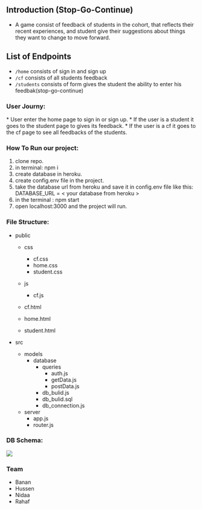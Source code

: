  ## Introduction (Stop-Go-Continue)
 
* A game consist of feedback of students in the cohort, that reflects their recent experiences, and student give their suggestions about things they want to change to move forward.


## List of Endpoints
* `/home` consists of sign in and sign up
* `/cf` consists of all students feedback
* `/students` consists of form gives the student the ability to enter his feedbak(stop-go-continue)


<h3>User Journy:</h3>
<p>* User enter the home page to sign in or sign up.
   * If the user is a student it goes to the student page to gives its feedback.
   * If the user is a cf it goes to the cf page to see all feedbacks of the students.
</p>

<h3>How To Run our project: </h3>
<ol>
<li>clone repo.</li>
<li>in terminal: npm i</li>
<li>create database in heroku.</li>
<li>create config.env file in the project.</li>
<li>take the database url from heroku and save it in config.env file like this: <br>
DATABASE_URL = < your database from heroku ></li>
<li>in the terminal : npm start</li>
<li>open localhost:3000 and the project will run.</li>
</ol>


<h3>File Structure:</h3>

- public
     - css
        - cf.css
        - home.css
        - student.css

     - js
        - cf.js
     - cf.html
     - home.html
     - student.html
     
- src
     - models
        - database
            - queries
                - auth.js
                - getData.js
                - postData.js
            - db_bulid.js
            - db_bulid.sql
            - db_connection.js
     - server
        - app.js
        - router.js


<h3>DB Schema:</h3>
<img src="https://user-images.githubusercontent.com/57197216/75767720-eb4f6200-5d4b-11ea-887d-f1a1a0e956f9.png">

<h3>Team</h3>
<ul>
<li>Banan</li>
<li>Hussen</li>
<li>Nidaa</li>
<li>Rahaf</li>
</ul>
